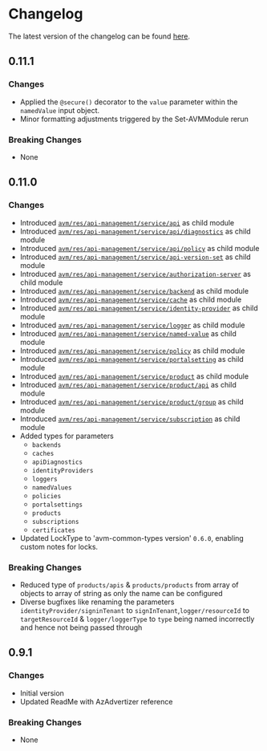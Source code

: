 # Changelog

The latest version of the changelog can be found [here](https://github.com/Azure/bicep-registry-modules/blob/main/avm/res/api-management/service/CHANGELOG.md).

## 0.11.1

### Changes

- Applied the `@secure()` decorator to the `value` parameter within the `namedValue` input object.
- Minor formatting adjustments triggered by the Set-AVMModule rerun

### Breaking Changes

- None

## 0.11.0

### Changes

- Introduced [`avm/res/api-management/service/api`](/Azure/bicep-registry-modules/blob/main/avm/res/api-management/service/api) as child module
- Introduced [`avm/res/api-management/service/api/diagnostics`](/Azure/bicep-registry-modules/blob/main/avm/res/api-management/service/api/diagnostics) as child module
- Introduced [`avm/res/api-management/service/api/policy`](/Azure/bicep-registry-modules/blob/main/avm/res/api-management/service/api/policy) as child module
- Introduced [`avm/res/api-management/service/api-version-set`](/Azure/bicep-registry-modules/blob/main/avm/res/api-management/service/api-version-set) as child module
- Introduced [`avm/res/api-management/service/authorization-server`](/Azure/bicep-registry-modules/blob/main/avm/res/api-management/service/authorization-server) as child module
- Introduced [`avm/res/api-management/service/backend`](/Azure/bicep-registry-modules/blob/main/avm/res/api-management/service/backend) as child module
- Introduced [`avm/res/api-management/service/cache`](/Azure/bicep-registry-modules/blob/main/avm/res/api-management/service/cache) as child module
- Introduced [`avm/res/api-management/service/identity-provider`](/Azure/bicep-registry-modules/blob/main/avm/res/api-management/service/identity-provider) as child module
- Introduced [`avm/res/api-management/service/logger`](/Azure/bicep-registry-modules/blob/main/avm/res/api-management/service/logger) as child module
- Introduced [`avm/res/api-management/service/named-value`](/Azure/bicep-registry-modules/blob/main/avm/res/api-management/service/named-value) as child module
- Introduced [`avm/res/api-management/service/policy`](/Azure/bicep-registry-modules/blob/main/avm/res/api-management/service/policy) as child module
- Introduced [`avm/res/api-management/service/portalsetting`](/Azure/bicep-registry-modules/blob/main/avm/res/api-management/service/portalsetting) as child module
- Introduced [`avm/res/api-management/service/product`](/Azure/bicep-registry-modules/blob/main/avm/res/api-management/service/product) as child module
- Introduced [`avm/res/api-management/service/product/api`](/Azure/bicep-registry-modules/blob/main/avm/res/api-management/service/product/api) as child module
- Introduced [`avm/res/api-management/service/product/group`](/Azure/bicep-registry-modules/blob/main/avm/res/api-management/service/product/group) as child module
- Introduced [`avm/res/api-management/service/subscription`](/Azure/bicep-registry-modules/blob/main/avm/res/api-management/service/subscription) as child module
- Added types for parameters
  - `backends`
  - `caches`
  - `apiDiagnostics`
  - `identityProviders`
  - `loggers`
  - `namedValues`
  - `policies`
  - `portalsettings`
  - `products`
  - `subscriptions`
  - `certificates`
- Updated LockType to 'avm-common-types version' `0.6.0`, enabling custom notes for locks.


### Breaking Changes

- Reduced type of `products/apis` & `products/products` from array of objects to array of string as only the name can be configured
- Diverse bugfixes like renaming the parameters `identityProvider/signinTenant` to `signInTenant`,`logger/resourceId` to `targetResourceId` & `logger/loggerType` to `type` being named incorrectly and hence not being passed through

## 0.9.1

### Changes

- Initial version
- Updated ReadMe with AzAdvertizer reference

### Breaking Changes

- None
